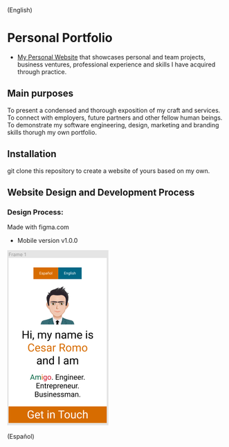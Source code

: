 (English)
# Personal Portfolio
- [My Personal Website](romocesar.github.io) that showcases personal and team projects, business ventures, professional experience and skills I have acquired through practice.

## Main purposes

To present a condensed and thorough exposition of my craft and services.
To connect with employers, future partners and other fellow human beings.
To demonstrate my software engineering, design, marketing and branding skills thorugh my own portfolio.

## Installation

git clone this repository to create a website of yours based on my own.

## Website Design and Development Process

### Design Process:
Made with figma.com

- Mobile version v1.0.0

![Mobile Frame #1](design/Mobile_F1.PNG)

(Español)
